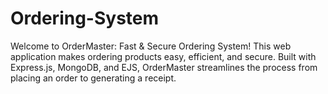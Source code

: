 # Ordering-System
Welcome to OrderMaster: Fast &amp; Secure Ordering System! This web application makes ordering products easy, efficient, and secure. Built with Express.js, MongoDB, and EJS, OrderMaster streamlines the process from placing an order to generating a receipt.
